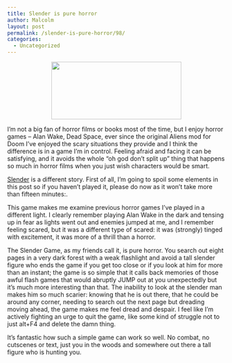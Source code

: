 ```yaml
---
title: Slender is pure horror
author: Malcolm
layout: post
permalink: /slender-is-pure-horror/98/
categories:
  - Uncategorized
---
```

<center>
  <img class="aligncenter size-medium wp-image-101" title="slender" src="http://www.malcolmcrum.com/wp/wp-content/uploads/2012/07/slender-300x133.png" alt="" width="300" height="133" />
</center>

I&#8217;m not a big fan of horror films or books most of the time, but I enjoy horror games &#8211; Alan Wake, Dead Space, ever since the original Aliens mod for Doom I&#8217;ve enjoyed the scary situations they provide and I think the difference is in a game I&#8217;m in control. Feeling afraid and facing it can be satisfying, and it avoids the whole &#8220;oh god don&#8217;t split up&#8221; thing that happens so much in horror films when you just wish characters would be smart.

[Slender][1] is a different story. First of all, I&#8217;m going to spoil some elements in this post so if you haven&#8217;t played it, please do now as it won&#8217;t take more than fifteen minutes:.

This game makes me examine previous horror games I&#8217;ve played in a different light. I clearly remember playing Alan Wake in the dark and tensing up in fear as lights went out and enemies jumped at me, and I remember feeling scared, but it was a different type of scared: it was (strongly) tinged with excitement, it was more of a thrill than a horror.

The Slender Game, as my friends call it, is pure horror. You search out eight pages in a very dark forest with a weak flashlight and avoid a tall slender figure who ends the game if you get too close or if you look at him for more than an instant; the game is so simple that it calls back memories of those awful flash games that would abruptly JUMP out at you unexpectedly but it&#8217;s much more interesting than that. The inability to look at the slender man makes him so much scarier: knowing that he is out there, that he could be around any corner, needing to search out the next page but dreading moving ahead, the game makes me feel dread and despair. I feel like I&#8217;m actively fighting an urge to quit the game, like some kind of struggle not to just alt+F4 and delete the damn thing.

It&#8217;s fantastic how such a simple game can work so well. No combat, no cutscenes or text, just you in the woods and somewhere out there a tall figure who is hunting you.

 [1]: http://www.parsecproductions.net/slender/